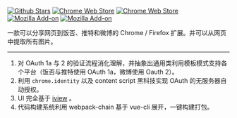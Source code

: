 [![Github Stars][img-gh-stars]][gh-stars]
[![Chrome Web Store][img-chrome-dl]][cws]
[![Chrome Web Store][img-chrome-rating]][cws]
[![Mozilla Add-on][img-firefox-dl]][amo]
[![Mozilla Add-on][img-firefox-rating]][amo]

[img-gh-stars]: https://img.shields.io/github/stars/crimx/crx-weitweet.svg?label=Stars&style=social
[gh-stars]: https://github.com/crimx/crx-weitweet

[img-chrome-dl]: https://img.shields.io/chrome-web-store/d/jcgjbjbbcjgkpdanbnafdbdlbjacdkln.svg?maxAge=3600&colorB=1a73e8&label=Chrome%20downloads
[img-chrome-rating]: https://img.shields.io/chrome-web-store/rating/jcgjbjbbcjgkpdanbnafdbdlbjacdkln.svg?maxAge=3600&colorB=1a73e8&label=rating
[cws]: https://chrome.google.com/webstore/detail/jcgjbjbbcjgkpdanbnafdbdlbjacdkln?hl=en

[img-firefox-dl]: https://img.shields.io/amo/d/weitweet.svg?maxAge=3600&colorB=ff9500&label=Firefox%20downloads
[img-firefox-rating]: https://img.shields.io/amo/rating/weitweet.svg?maxAge=3600&colorB=ff9500&label=rating
[amo]: https://addons.mozilla.org/firefox/addon/weitweet/


一款可以分享网页到饭否、推特和微博的 Chrome / Firefox 扩展。并可以从网页中提取所有图片。

<hr class="read-more" />

1. 对 OAuth 1a 与 2 的验证流程消化理解，并抽象出通用类利用模板模式支持各个平台（饭否与推特使用 OAuth 1a，微博使用 Oauth 2）。
2. 利用 `chrome.identity` 以及 content script 黑科技实现 OAuth 的无服务器自动授权。
3. UI 完全基于 [iview](https://iviewui.com) 。
4. 代码构建系统利用 webpack-chain 基于 vue-cli 展开，一键构建打包。
